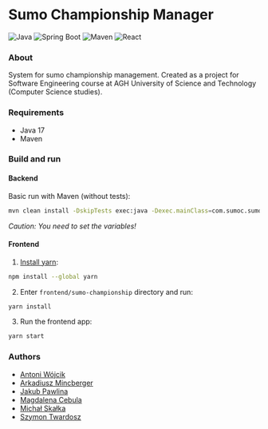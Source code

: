 # Sumo Championship Manager

![Java](https://img.shields.io/badge/java-%23ED8B00.svg?style=for-the-badge&logo=openjdk&logoColor=white) ![Spring Boot](https://img.shields.io/badge/SpringBoot-6DB33F?style=for-the-badge&logo=Spring&logoColor=white) ![Maven](https://img.shields.io/badge/Maven-C71A36?style=for-the-badge&logo=apache-maven) ![React](https://img.shields.io/badge/React-61DAFB?style=for-the-badge&logo=react&logoColor=black)


### About
System for sumo championship management. Created as a project for Software Engineering course at AGH University of Science and Technology (Computer Science studies).


### Requirements

- Java 17
- Maven


### Build and run

#### Backend

Basic run with Maven (without tests):

```sh
mvn clean install -DskipTests exec:java -Dexec.mainClass=com.sumoc.sumochampionship.SumoChampionshipApplication -DSUMO_DB_URL="<url>" -DSUMO_PASSWORD="<password>" -DSUMO_USERNAME="<username>"
```

*Caution: You need to set the variables!*

#### Frontend

1. [Install yarn](https://classic.yarnpkg.com/lang/en/docs/install/#mac-stable):
```sh
npm install --global yarn
```

2. Enter `frontend/sumo-championship` directory and run:
```sh
yarn install
```

3. Run the frontend app:
```sh
yarn start
```

### Authors
- [Antoni Wójcik](https://github.com/AntuanW)
- [Arkadiusz Mincberger](https://github.com/ArkadiuszMin)
- [Jakub Pawlina](https://github.com/jakubpawlina)
- [Magdalena Cebula](https://github.com/meg3758)
- [Michał Skałka](https://github.com/Skalakid)
- [Szymon Twardosz](https://github.com/szymont18)
